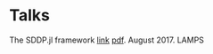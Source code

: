 # Talks

The SDDP.jl framework [link](./SDDP.jl.slides.html) [pdf](./SDDP.jl.pdf). August 2017. LAMPS

